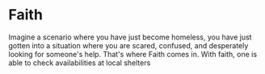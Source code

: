 # Faith
Imagine a scenario where you have just become homeless, you have just gotten into a situation where you are scared, confused, and desperately looking for someone's help. That's where Faith comes in. With faith, one is able to check availabilities at local shelters

